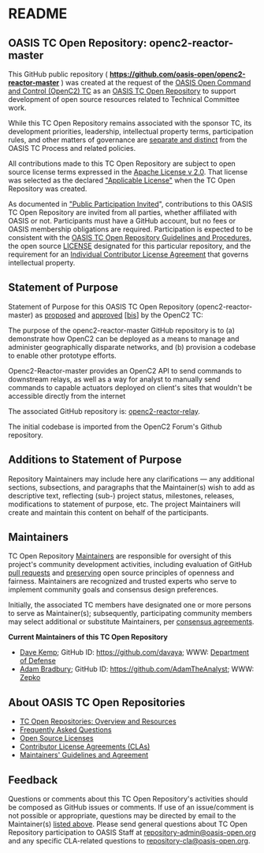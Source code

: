 <div>
<h1>README</h1>

<div>
<h2><a id="readme-general">OASIS TC Open Repository: openc2-reactor-master</a></h2>

<p>This GitHub public repository ( <b><a href="https://github.com/oasis-open/openc2-reactor-master">https://github.com/oasis-open/openc2-reactor-master</a></b> ) was created at the request of the <a href="https://www.oasis-open.org/committees/openc2/">OASIS Open Command and Control (OpenC2) TC</a> as an <a href="https://www.oasis-open.org/resources/open-repositories/">OASIS TC Open Repository</a> to support development of open source resources related to Technical Committee work.</p>

<p>While this TC Open Repository remains associated with the sponsor TC, its development priorities, leadership, intellectual property terms, participation rules, and other matters of governance are <a href="https://github.com/oasis-open/openc2-reactor-master/blob/master/CONTRIBUTING.md#governance-distinct-from-oasis-tc-process">separate and distinct</a> from the OASIS TC Process and related policies.</p>

<p>All contributions made to this TC Open Repository are subject to open source license terms expressed in the <a href="https://www.oasis-open.org/sites/www.oasis-open.org/files/Apache-LICENSE-2.0.txt">Apache License v 2.0</a>.  That license was selected as the declared <a href="https://www.oasis-open.org/resources/open-repositories/licenses">"Applicable License"</a> when the TC Open Repository was created.</p>

<p>As documented in <a href="https://github.com/oasis-open/openc2-reactor-master/blob/master/CONTRIBUTING.md#public-participation-invited">"Public Participation Invited</a>", contributions to this OASIS TC Open Repository are invited from all parties, whether affiliated with OASIS or not.  Participants must have a GitHub account, but no fees or OASIS membership obligations are required.  Participation is expected to be consistent with the <a href="https://www.oasis-open.org/policies-guidelines/open-repositories">OASIS TC Open Repository Guidelines and Procedures</a>, the open source <a href="https://github.com/oasis-open/openc2-reactor-master/blob/master/LICENSE">LICENSE</a> designated for this particular repository, and the requirement for an <a href="https://www.oasis-open.org/resources/open-repositories/cla/individual-cla">Individual Contributor License Agreement</a> that governs intellectual property.</p>

</div>

<div>
<h2><a id="purposeStatement">Statement of Purpose</a></h2>

<p>Statement of Purpose for this OASIS TC Open Repository (openc2-reactor-master) as <a href="https://drive.google.com/open?id=0B-FunCZrr-vtT1duM2ZaMDdrNjg">proposed</a> and <a href="https://www.oasis-open.org/committees/ballot.php?id=3115">approved</a> [<a href="https://issues.oasis-open.org/browse/TCADMIN-2747">bis</a>] by the OpenC2 TC:</p>

<p>The purpose of the openc2-reactor-master GitHub repository is to (a) demonstrate how OpenC2 can be deployed as a means to manage and administer geographically disparate networks, and (b) provision a codebase to enable other prototype efforts.</p>

<p>Openc2-Reactor-master provides an OpenC2 API to send commands to downstream relays, as well as a way for analyst to manually send commands to capable actuators deployed on client's sites that wouldn't be accessible directly from the internet</p>

<p>The associated GitHub repository is: <a href="https://github.com/oasis-open/openc2-reactor-relay">openc2-reactor-relay</a>.</p>

<p>The initial codebase is imported from the OpenC2 Forum's Github repository.</p>

</div>

<div><h2><a id="purposeClarifications">Additions to Statement of Purpose</a></h2>

<p>Repository Maintainers may include here any clarifications &mdash; any additional sections, subsections, and paragraphs that the Maintainer(s) wish to add as descriptive text, reflecting (sub-) project status, milestones, releases, modifications to statement of purpose, etc.  The project Maintainers will create and maintain this content on behalf of the participants.</p>
</div>

<div>
<h2><a id="maintainers">Maintainers</a></h2>

<p>TC Open Repository <a href="https://www.oasis-open.org/resources/open-repositories/maintainers-guide">Maintainers</a> are responsible for oversight of this project's community development activities, including evaluation of GitHub <a href="https://github.com/oasis-open/openc2-reactor-master/blob/master/CONTRIBUTING.md#fork-and-pull-collaboration-model">pull requests</a> and <a href="https://www.oasis-open.org/policies-guidelines/open-repositories#repositoryManagement">preserving</a> open source principles of openness and fairness. Maintainers are recognized and trusted experts who serve to implement community goals and consensus design preferences.</p>

<p>Initially, the associated TC members have designated one or more persons to serve as Maintainer(s); subsequently, participating community members may select additional or substitute Maintainers, per <a href="https://www.oasis-open.org/resources/open-repositories/maintainers-guide#additionalMaintainers">consensus agreements</a>.</p>

<p><b><a id="currentMaintainers">Current Maintainers of this TC Open Repository</a></b></p>

<ul>
<li><a href="mailto:dpkemp@radium.ncsc.mil">Dave Kemp</a>; GitHub ID: <a href="https://github.com/davaya">https://github.com/davaya</a>; WWW: <a href="http://www.nsa.gov/">Department of Defense</a></li>

<li><a href="mailto:adam.bradbury@zepko.com">Adam Bradbury</a>; GitHub ID: <a href="https://github.com/AdamTheAnalyst">https://github.com/AdamTheAnalyst</a>; WWW: <a href="http://www.zepko.com/">Zepko</a></li>

</ul>

</div>

<div><h2><a id="aboutOpenRepos">About OASIS TC Open Repositories</a></h2>

<p><ul>
<li><a href="https://www.oasis-open.org/resources/open-repositories/">TC Open Repositories: Overview and Resources</a></li>
<li><a href="https://www.oasis-open.org/resources/open-repositories/faq">Frequently Asked Questions</a></li>
<li><a href="https://www.oasis-open.org/resources/open-repositories/licenses">Open Source Licenses</a></li>
<li><a href="https://www.oasis-open.org/resources/open-repositories/cla">Contributor License Agreements (CLAs)</a></li>
<li><a href="https://www.oasis-open.org/resources/open-repositories/maintainers-guide">Maintainers' Guidelines and Agreement</a></li>
</ul></p>

</div>

<div><h2><a id="feedback">Feedback</a></h2>

<p>Questions or comments about this TC Open Repository's activities should be composed as GitHub issues or comments. If use of an issue/comment is not possible or appropriate, questions may be directed by email to the Maintainer(s) <a href="#currentMaintainers">listed above</a>.  Please send general questions about TC Open Repository participation to OASIS Staff at <a href="mailto:repository-admin@oasis-open.org">repository-admin@oasis-open.org</a> and any specific CLA-related questions to <a href="mailto:repository-cla@oasis-open.org">repository-cla@oasis-open.org</a>.</p>

</div></div>
